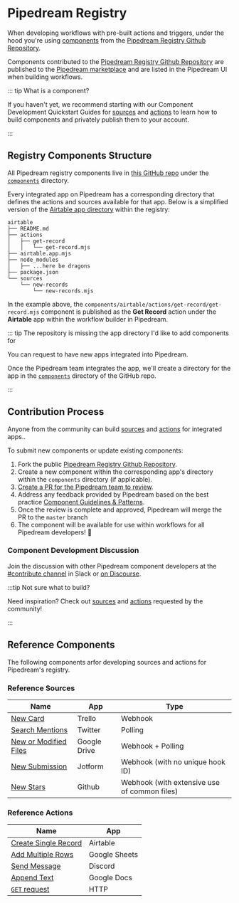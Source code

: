 # Pipedream Registry

When developing workflows with pre-built actions and triggers, under the hood you're using [components](/components/) from the [Pipedream Registry Github Repository](https://github.com/pipedreamhq/pipedream).

Components contributed to the [Pipedream Registry Github Repository](https://github.com/pipedreamhq/pipedream) are published to the [Pipedream marketplace](https://pipedream.com/apps) and are listed in
the Pipedream UI when building workflows.

::: tip What is a component?

If you haven't yet, we recommend starting with our Component Development Quickstart Guides for [sources](/components/quickstart/nodejs/sources/)
and [actions](/components/quickstart/nodejs/actions/) to learn how to build components and privately publish them to your account.

:::

## Registry Components Structure

All Pipedream registry components live in [this GitHub repo](https://github.com/PipedreamHQ/pipedream) under the [`components`](https://github.com/PipedreamHQ/pipedream/tree/master/components) directory.

Every integrated app on Pipedream has a corresponding directory that defines the actions and sources available for that app. Below is a simplified version of the [Airtable app directory](https://github.com/PipedreamHQ/pipedream/tree/master/components/airtable) within the registry:

```
airtable
├── README.md
├── actions
│   ├── get-record
│   │   └── get-record.mjs
├── airtable.app.mjs
├── node_modules
│   ├── ...here be dragons
├── package.json
└── sources
    └── new-records
        └── new-records.mjs
```

In the example above, the `components/airtable/actions/get-record/get-record.mjs` component is published as the **Get Record** action under the **Airtable** app within the workflow builder in Pipedream.

::: tip The repository is missing the app directory I'd like to add components for

You can request to have new apps integrated into Pipedream.

Once the Pipedream team integrates the app, we'll create a directory for the app in the [`components`](https://github.com/PipedreamHQ/pipedream/tree/master/components) directory of the GitHub repo.

:::

## Contribution Process

Anyone from the community can build [sources](/sources/) and [actions](/components#actions) for integrated apps..

To submit new components or update existing components:

1. Fork the public [Pipedream Registry Github Repository](https://github.com/pipedreamhq/pipedream).
2. Create a new component within the corresponding app's directory within the `components` directory (if applicable).
3. [Create a PR for the Pipedream team to review](https://github.com/PipedreamHQ/pipedream/compare).
4. Address any feedback provided by Pipedream based on the best practice [Component Guidelines & Patterns](/components/guidelines/).
5. Once the review is complete and approved, Pipedream will merge the PR to the `master` branch
6. The component will be available for use within workflows for all Pipedream developers! :tada:

### Component Development Discussion

Join the discussion with other Pipedream component developers at the [#contribute channel](https://pipedream-users.slack.com/archives/C01E5KCTR16) in Slack or [on Discourse](https://pipedream.com/community/c/dev/11).

:::tip Not sure what to build?

Need inspiration? Check out [sources](https://github.com/PipedreamHQ/pipedream/issues?q=is%3Aissue+is%3Aopen+%5BSOURCE%5D+in%3Atitle)
and [actions](https://github.com/PipedreamHQ/pipedream/issues?q=is%3Aissue+is%3Aopen+%5BACTION%5D+in%3Atitle+) requested by the community!

:::

## Reference Components

The following components arfor developing sources and
actions for Pipedream's registry.

### Reference Sources

| Name                                                                                                                                                          | App          | Type                                         |
| ------------------------------------------------------------------------------------------------------------------------------------------------------------- | ------------ | -------------------------------------------- |
| [New Card](https://github.com/pipedreamhq/pipedream/blob/master/components/trello/sources/new-card/new-card.mjs)                                              | Trello       | Webhook                                      |
| [Search Mentions](https://github.com/PipedreamHQ/pipedream/blob/master/components/twitter/sources/search-mentions/search-mentions.mjs)                        | Twitter      | Polling                                      |
| [New or Modified Files](https://github.com/pipedreamhq/pipedream/blob/master/components/google_drive/sources/new-or-modified-files/new-or-modified-files.mjs) | Google Drive | Webhook + Polling                            |
| [New Submission](https://github.com/pipedreamhq/pipedream/blob/master/components/jotform/sources/new-submission/new-submission.mjs)                           | Jotform      | Webhook (with no unique hook ID)             |
| [New Stars](https://github.com/pipedreamhq/pipedream/blob/master/components/github/sources/new-star/new-star.js)                                              | Github       | Webhook (with extensive use of common files) |

### Reference Actions

| Name                                                                                                                                                  | App           |
| ----------------------------------------------------------------------------------------------------------------------------------------------------- | ------------- |
| [Create Single Record](https://github.com/PipedreamHQ/pipedream/blob/master/components/airtable/actions/create-single-record/create-single-record.js) | Airtable      |
| [Add Multiple Rows](https://github.com/PipedreamHQ/pipedream/blob/master/components/google_sheets/actions/add-multiple-rows/add-multiple-rows.mjs)    | Google Sheets |
| [Send Message](https://github.com/PipedreamHQ/pipedream/blob/master/components/discord_webhook/actions/send-message/send-message.mjs)                 | Discord       |
| [Append Text](https://github.com/PipedreamHQ/pipedream/blob/master/components/google_docs/actions/append-text/append-text.mjs)                        | Google Docs   |
| [`GET` request](https://github.com/PipedreamHQ/pipedream/blob/master/components/http/actions/get-request/get-request.mjs)                             | HTTP          |
